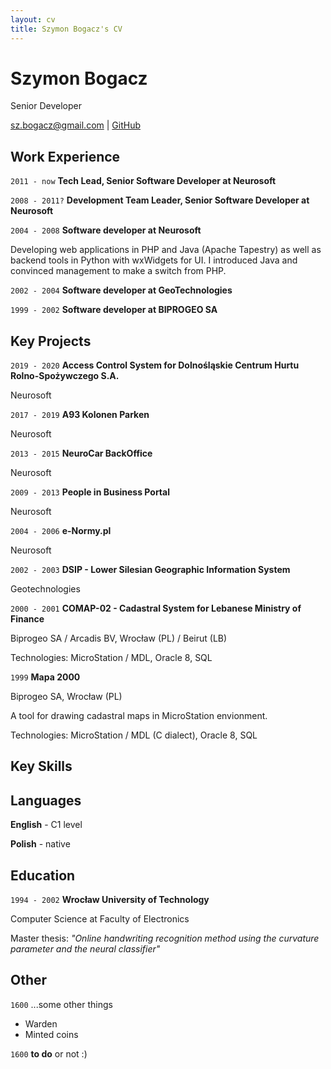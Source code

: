 ```yaml
---
layout: cv
title: Szymon Bogacz's CV
---
```

# Szymon Bogacz
Senior Developer

<div id="webaddress">
<a href="mailto:sz.bogacz@gmail.com">sz.bogacz@gmail.com</a>
| <a href="https://github.com/shymonb">GitHub</a>
</div>


## Work Experience

`2011 - now`
__Tech Lead, Senior Software Developer at Neurosoft__

`2008 - 2011?`
__Development Team Leader, Senior Software Developer at Neurosoft__



`2004 - 2008`
__Software developer at Neurosoft__

Developing web applications in PHP and Java (Apache Tapestry) as well as backend tools in Python with wxWidgets for UI. I introduced Java and convinced management to make a switch from PHP.

`2002 - 2004`
__Software developer at GeoTechnologies__

`1999 - 2002`
__Software developer at BIPROGEO SA__

## Key Projects

`2019 - 2020`
__Access Control System for Dolnośląskie Centrum Hurtu Rolno-Spożywczego S.A.__

Neurosoft

`2017 - 2019`
__A93 Kolonen Parken__

Neurosoft

`2013 - 2015`
__NeuroCar BackOffice__

Neurosoft

`2009 - 2013`
__People in Business Portal__

Neurosoft



`2004 - 2006`
__e-Normy.pl__

Neurosoft

`2002 - 2003`
__DSIP - Lower Silesian Geographic Information System__

Geotechnologies


`2000 - 2001`
__COMAP-02 - Cadastral System for Lebanese Ministry of Finance__

Biprogeo SA / Arcadis BV, Wrocław (PL) / Beirut (LB)



Technologies: MicroStation / MDL, Oracle 8, SQL


`1999`
__Mapa 2000__

Biprogeo SA, Wrocław (PL)

A tool for drawing cadastral maps in MicroStation envionment.

Technologies: MicroStation / MDL (C dialect), Oracle 8, SQL


## Key Skills

<!-- A list is also available [online](http://scholar.google.co.uk/citations?user=LTOTl0YAAAAJ) -->

## Languages

__English__ - C1 level

__Polish__ - native


## Education

`1994 - 2002`
__Wrocław University of Technology__

Computer Science at Faculty of Electronics


Master thesis: *"Online handwriting recognition method
using the curvature parameter
and the neural classifier"*


## Other

`1600`
...some other things

- Warden
- Minted coins

`1600`
__to do__ or not :)



<!-- ### Footer

Last updated: May 2013 -->


